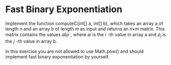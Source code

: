 # Fast Binary Exponentiation

Implement the function computeC(int[] a, int[] b), which takes an array a of length 𝑛
and an array b of length 𝑚
as input and returns an 𝑛×𝑚
matrix. This matrix contains the values 𝑎𝑏𝑗𝑖
, where 𝑎𝑖
is the 𝑖
-th value in array a and $𝑏_𝑗$
is the 𝑗
-th value in array b.

In this exercise you are not allowed to use Math.pow() and should implement fast binary exponentiation by yourself.